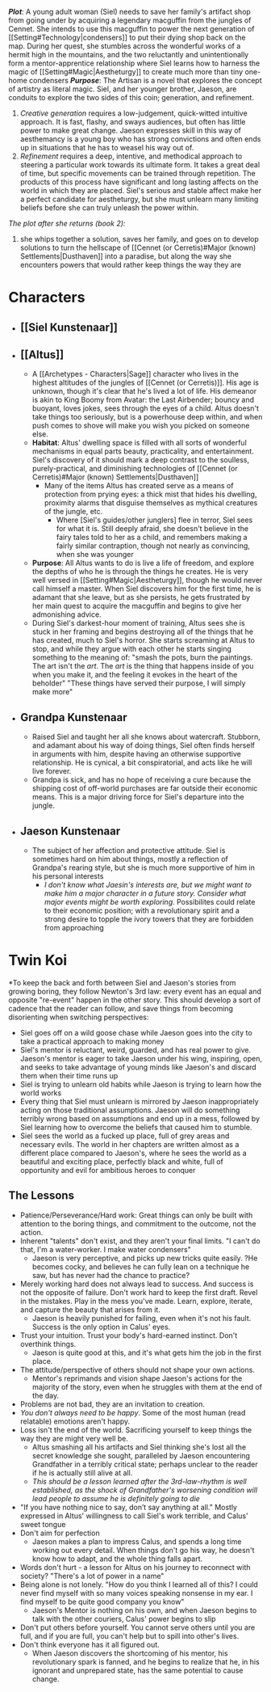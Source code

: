 ***Plot***: A young adult woman (Siel) needs to save her family's artifact shop from going under by acquiring a legendary macguffin from the jungles of Cennet. She intends to use this macguffin to power the next generation of [[Setting#Technology|condensers]] to put their dying shop back on the map. During her quest, she stumbles across the wonderful works of a hermit high in the mountains, and the two reluctantly and unintentionally form a mentor-apprentice relationship where Siel learns how to harness the magic of [[Setting#Magic|Aestheturgy]] to create much more than tiny one-home condensers
***Purpose***: The Artisan is a novel that explores the concept of artistry as literal magic. Siel, and her younger brother, Jaeson, are conduits to explore the two sides of this coin; generation, and refinement.
1) *Creative generation* requires a low-judgement, quick-witted intuitive approach. It is fast, flashy, and sways audiences, but often has little power to make great change. Jaeson expresses skill in this way of aesthemancy is a young boy who has strong convictions and often ends up in situations that he has to weasel his way out of.
2) *Refinement* requires a deep, intentive, and methodical approach to steering a particular work towards its ultimate form. It takes a great deal of time, but specific movements can be trained through repetition. The products of this process have significant and long lasting affects on the world in which they are placed. Siel's serious and stable affect make her a perfect candidate for aestheturgy, but she must unlearn many limiting beliefs before she can truly unleash the power within.

*The plot after she returns (book 2):*
1) she whips together a solution, saves her family, and goes on to develop solutions to turn the hellscape of [[Cennet (or Cerretis)#Major (known) Settlements|Dusthaven]] into a paradise, but along the way she encounters powers that would rather keep things the way they are
# Characters
- ## [[Siel Kunstenaar]]
- ## [[Altus]]
	- A [[Archetypes - Characters|Sage]] character who lives in the highest altitudes of the jungles of [[Cennet (or Cerretis)]]. His age is unknown, though it's clear that he's lived a lot of life. His demeanor is akin to King Boomy from Avatar: the Last Airbender; bouncy and buoyant, loves jokes, sees through the eyes of a child. Altus doesn't take things too seriously, but is a powerhouse deep within, and when push comes to shove will make you wish you picked on someone else. 
	- **Habitat**: Altus' dwelling space is filled with all sorts of wonderful mechanisms in equal parts beauty, practicality, and entertainment. Siel's discovery of it should mark a deep contrast to the soulless, purely-practical, and diminishing technologies of [[Cennet (or Cerretis)#Major (known) Settlements|Dusthaven]]
		- Many of the items Altus has created serve as a means of protection from prying eyes: a thick mist that hides his dwelling, proximity alarms that disguise themselves as mythical creatures of the jungle, etc.
			- Where \[Siel's guides/other junglers] flee in terror, Siel sees for what it is. Still deeply afraid, she doesn't believe in the fairy tales told to her as a child, and remembers making a fairly similar contraption, though not nearly as convincing, when she was younger
	- **Purpose**: All Altus wants to do is live a life of freedom, and explore the depths of who he is through the things he creates. He is very well versed in [[Setting#Magic|Aestheturgy]], though he would never call himself a master. When Siel discovers him for the first time, he is adamant that she leave, but as she persists, he gets frustrated by her main quest to acquire the macguffin and begins to give her admonishing advice.
	- During Siel's darkest-hour moment of training, Altus sees she is stuck in her framing and begins destroying all of the things that he has created, much to Siel's horror. She starts screaming at Altus to stop, and while they argue with each other he starts singing something to the meaning of: "smash the pots, burn the paintings. The art isn't the *art*. The *art* is the thing that happens inside of you when you make it, and the feeling it evokes in the heart of the beholder" "These things have served their purpose, I will simply make more"
- ## Grandpa Kunstenaar
	- Raised Siel and taught her all she knows about watercraft. Stubborn, and adamant about his way of doing things, Siel often finds herself in arguments with him, despite having an otherwise supportive relationship. He is cynical, a bit conspiratorial, and acts like he will live forever.
	- Grandpa is sick, and has no hope of receiving a cure because the shipping cost of off-world purchases are far outside their economic means. This is a major driving force for Siel's departure into the jungle.
- ## Jaeson Kunstenaar
	- The subject of her affection and protective attitude. Siel is sometimes hard on him about things, mostly a reflection of Grandpa's rearing style, but she is much more supportive of him in his personal interests
		- *I don't know what Jaesin's interests are, but we might want to make him a major character in a future story. Consider what major events might be worth exploring.* Possibilites could relate to their economic position; with a revolutionary spirit and a strong desire to topple the ivory towers that they are forbidden from approaching

# Twin Koi
*To keep the back and forth between Siel and Jaeson's stories from growing boring, they follow Newton's 3rd law: every event has an equal and opposite "re-event" happen in the other story. This should develop a sort of cadence that the reader can follow, and save things from becoming disorienting when switching perspectives:
- Siel goes off on a wild goose chase while Jaeson goes into the city to take a practical approach to making money
- Siel's mentor is reluctant, weird, guarded, and has real power to give. Jaeson's mentor is eager to take Jaeson under his wing, inspiring, open, and seeks to take advantage of young minds like Jaeson's and discard them when their time runs up
- Siel is trying to unlearn old habits while Jaeson is trying to learn how the world works
- Every thing that Siel must unlearn is mirrored by Jaeson inappropriately acting on those traditional assumptions. Jaeson will do something terribly wrong based on assumptions and end up in a mess, followed by Siel learning how to overcome the beliefs that caused him to stumble.
- Siel sees the world as a fucked up place, full of grey areas and necessary evils. The world in her chapters are written almost as a different place compared to Jaeson's, where he sees the world as a beautiful and exciting place, perfectly black and white, full of opportunity and evil for ambitious heroes to conquer
## The Lessons
- Patience/Perseverance/Hard work: Great things can only be built with attention to the boring things, and commitment to the outcome, not the action.
- Inherent "talents" don't exist, and they aren't your final limits. "I can't do that, I'm a water-worker. I make water condensers"
	- Jaeson is very perceptive, and picks up new tricks quite easily. ?He becomes cocky, and believes he can fully lean on a technique he saw, but has never had the chance to practice?
- Merely working hard does not always lead to success. And success is not the opposite of failure. Don't work hard to keep the first draft. Revel in the mistakes. Play in the mess you've made. Learn, explore, iterate, and capture the beauty that arises from it.
	- Jaeson is heavily punished for failing, even when it's not his fault. Success is the only option in Calus' eyes.
- Trust your intuition. Trust your body's hard-earned instinct. Don't overthink things.
	- Jaeson is quite good at this, and it's what gets him the job in the first place.
- The attitude/perspective of others should not shape your own actions.
	- Mentor's reprimands and vision shape Jaeson's actions for the majority of the story, even when he struggles with them at the end of the day.
- Problems are not bad, they are an invitation to creation.
- *You don't always need to be happy*. Some of the most human (read relatable) emotions aren't happy.
- Loss isn't the end of the world. Sacrificing yourself to keep things the way they are might very well be. 
	- Altus smashing all his artifacts and Siel thinking she's lost all the secret knowledge she sought, paralleled by Jaeson encountering Grandfather in a terribly critical state; perhaps unclear to the reader if he is actually still alive at all.
	- *This should be a lesson learned after the 3rd-law-rhythm is well established, as the shock of Grandfather's worsening condition will lead people to assume he is definitely going to die*
- "If you have nothing nice to say, don’t say anything at all." Mostly expressed in Altus' willingness to call Siel's work terrible, and Calus' sweet tongue
- Don't aim for perfection
	- Jaeson makes a plan to impress Calus, and spends a long time working out every detail. When things don't go his way, he doesn't know how to adapt, and the whole thing falls apart.
- Words don't hurt - a lesson for Altus on his journey to reconnect with society? "There's a lot of power in a name"
- Being alone is not lonely. "How do you think I learned all of this? I could never find myself with so many voices speaking nonsense in my ear. I find myself to be quite good company you know"
	- Jaeson's Mentor is nothing on his own, and when Jaeson begins to talk with the other couriers, Calus' power begins to slip
- Don't put others before yourself. You cannot serve others until you are full, and if you are full, you can't help but to spill into other's lives.
- Don't think everyone has it all figured out.
	- When Jaeson discovers the shortcoming of his mentor, his revolutionary spark is fanned, and he begins to realize that he, in his ignorant and unprepared state, has the same potential to cause change.